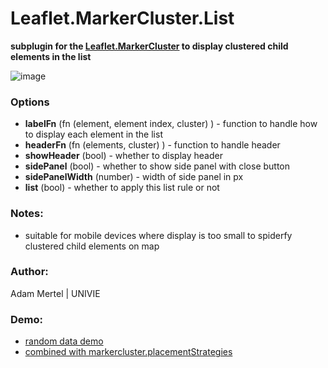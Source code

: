 # Leaflet.MarkerCluster.List
**subplugin for the [Leaflet.MarkerCluster](https://github.com/Leaflet/Leaflet.markercluster) to display clustered child elements in the list**

![image](github.com/adammertel/Leaflet.MarkerCluster.List/blob/master/assets/img1.png?raw=true)

### Options
 * **labelFn** (fn (element, element index, cluster) ) - function to handle how to display each element in the list
 * **headerFn** (fn (elements, cluster) ) - function to handle header
 * **showHeader** (bool) - whether to display header
 * **sidePanel** (bool) - whether to show side panel with close button
 * **sidePanelWidth** (number) - width of side panel in px 
 * **list** (bool) - whether to apply this list rule or not 


### Notes:
 - suitable for mobile devices where display is too small to spiderfy clustered child elements on map


### Author:
 Adam Mertel | UNIVIE


### Demo:
 * [random data demo](https://adammertel.github.io/Leaflet.MarkerCluster.List/demo/demo1.html)
 * [combined with markercluster.placementStrategies](https://adammertel.github.io/Leaflet.MarkerCluster.List/demo/demo2.html)
